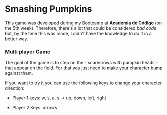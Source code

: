# Smashing Pumpkins

This game was developed during my Bootcamp at **Academia de Código** (on the 5th week).
Therefore, there's a lot that could be considered *bad code* but, by the time this was made, I didn't have the knowledge to do it in a better way.

### Multi player Game

The goal of the game is to step on the - scarecrows with pumpkin heads - that appear on the field. For that you just need to make your character bump against them.

If you want to try it you can use the following keys to change your character direction:

* Player 1 keys: 
  w, s, a, s -> up, down, left, right

* Player 2 Keys:
  arrows 
